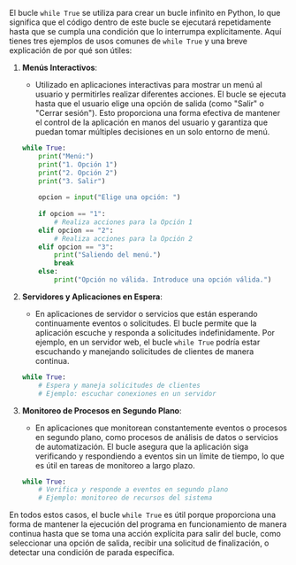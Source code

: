 El bucle `while True` se utiliza para crear un bucle infinito en Python, lo que significa que el código dentro de este bucle se ejecutará repetidamente hasta que se cumpla una condición que lo interrumpa explícitamente. Aquí tienes tres ejemplos de usos comunes de `while True` y una breve explicación de por qué son útiles:

1. **Menús Interactivos**:
   - Utilizado en aplicaciones interactivas para mostrar un menú al usuario y permitirles realizar diferentes acciones. El bucle se ejecuta hasta que el usuario elige una opción de salida (como "Salir" o "Cerrar sesión"). Esto proporciona una forma efectiva de mantener el control de la aplicación en manos del usuario y garantiza que puedan tomar múltiples decisiones en un solo entorno de menú.

   ```python
   while True:
       print("Menú:")
       print("1. Opción 1")
       print("2. Opción 2")
       print("3. Salir")
       
       opcion = input("Elige una opción: ")
       
       if opcion == "1":
           # Realiza acciones para la Opción 1
       elif opcion == "2":
           # Realiza acciones para la Opción 2
       elif opcion == "3":
           print("Saliendo del menú.")
           break
       else:
           print("Opción no válida. Introduce una opción válida.")
   ```

2. **Servidores y Aplicaciones en Espera**:
   - En aplicaciones de servidor o servicios que están esperando continuamente eventos o solicitudes. El bucle permite que la aplicación escuche y responda a solicitudes indefinidamente. Por ejemplo, en un servidor web, el bucle `while True` podría estar escuchando y manejando solicitudes de clientes de manera continua.

   ```python
   while True:
       # Espera y maneja solicitudes de clientes
       # Ejemplo: escuchar conexiones en un servidor
   ```

3. **Monitoreo de Procesos en Segundo Plano**:
   - En aplicaciones que monitorean constantemente eventos o procesos en segundo plano, como procesos de análisis de datos o servicios de automatización. El bucle asegura que la aplicación siga verificando y respondiendo a eventos sin un límite de tiempo, lo que es útil en tareas de monitoreo a largo plazo.

   ```python
   while True:
       # Verifica y responde a eventos en segundo plano
       # Ejemplo: monitoreo de recursos del sistema
   ```

En todos estos casos, el bucle `while True` es útil porque proporciona una forma de mantener la ejecución del programa en funcionamiento de manera continua hasta que se toma una acción explícita para salir del bucle, como seleccionar una opción de salida, recibir una solicitud de finalización, o detectar una condición de parada específica.
